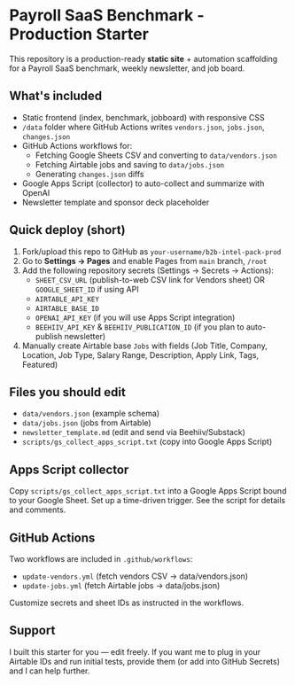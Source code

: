 
# Payroll SaaS Benchmark - Production Starter

This repository is a production-ready **static site** + automation scaffolding for a Payroll SaaS benchmark, weekly newsletter, and job board.

## What's included
- Static frontend (index, benchmark, jobboard) with responsive CSS
- `/data` folder where GitHub Actions writes `vendors.json`, `jobs.json`, `changes.json`
- GitHub Actions workflows for:
  - Fetching Google Sheets CSV and converting to `data/vendors.json`
  - Fetching Airtable jobs and saving to `data/jobs.json`
  - Generating `changes.json` diffs
- Google Apps Script (collector) to auto-collect and summarize with OpenAI
- Newsletter template and sponsor deck placeholder

## Quick deploy (short)
1. Fork/upload this repo to GitHub as `your-username/b2b-intel-pack-prod`
2. Go to **Settings → Pages** and enable Pages from `main` branch, `/root`
3. Add the following repository secrets (Settings → Secrets → Actions):
   - `SHEET_CSV_URL` (publish-to-web CSV link for Vendors sheet) OR `GOOGLE_SHEET_ID` if using API
   - `AIRTABLE_API_KEY`
   - `AIRTABLE_BASE_ID`
   - `OPENAI_API_KEY` (if you will use Apps Script integration)
   - `BEEHIIV_API_KEY` & `BEEHIIV_PUBLICATION_ID` (if you plan to auto-publish newsletter)
4. Manually create Airtable base `Jobs` with fields (Job Title, Company, Location, Job Type, Salary Range, Description, Apply Link, Tags, Featured)

## Files you should edit
- `data/vendors.json` (example schema)
- `data/jobs.json` (jobs from Airtable)
- `newsletter_template.md` (edit and send via Beehiiv/Substack)
- `scripts/gs_collect_apps_script.txt` (copy into Google Apps Script)

## Apps Script collector
Copy `scripts/gs_collect_apps_script.txt` into a Google Apps Script bound to your Google Sheet. Set up a time-driven trigger.
See the script for details and comments.

## GitHub Actions
Two workflows are included in `.github/workflows`:
- `update-vendors.yml` (fetch vendors CSV → data/vendors.json)
- `update-jobs.yml` (fetch Airtable jobs → data/jobs.json)

Customize secrets and sheet IDs as instructed in the workflows.

## Support
I built this starter for you — edit freely. If you want me to plug in your Airtable IDs and run initial tests, provide them (or add into GitHub Secrets) and I can help further.
